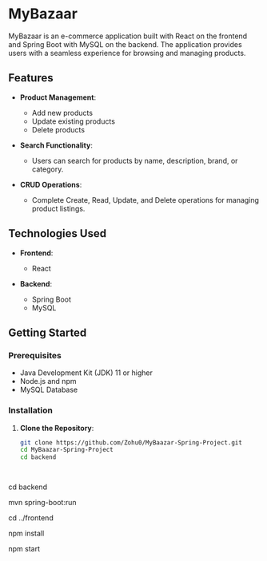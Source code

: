 # MyBazaar

MyBazaar is an e-commerce application built with React on the frontend and Spring Boot with MySQL on the backend. The application provides users with a seamless experience for browsing and managing products.

## Features

- **Product Management**: 
  - Add new products
  - Update existing products
  - Delete products

- **Search Functionality**: 
  - Users can search for products by name, description, brand, or category.

- **CRUD Operations**: 
  - Complete Create, Read, Update, and Delete operations for managing product listings.

## Technologies Used

- **Frontend**: 
  - React

- **Backend**: 
  - Spring Boot
  - MySQL

## Getting Started

### Prerequisites

- Java Development Kit (JDK) 11 or higher
- Node.js and npm
- MySQL Database

### Installation

1. **Clone the Repository**:
   ```bash
   git clone https://github.com/Zohu0/MyBaazar-Spring-Project.git
   cd MyBaazar-Spring-Project
   cd backend

  
cd backend

mvn spring-boot:run

cd ../frontend

npm install

npm start
